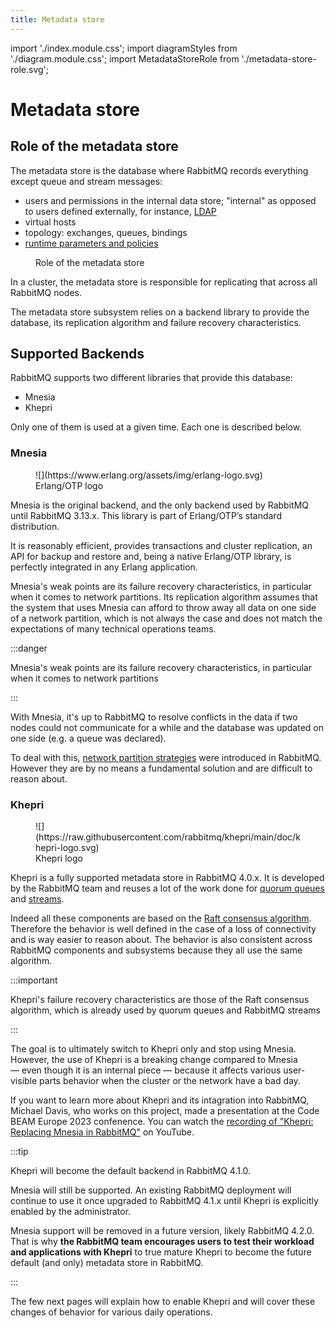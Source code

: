 ```yaml
---
title: Metadata store
---
```


import './index.module.css';
import diagramStyles from './diagram.module.css';
import MetadataStoreRole from './metadata-store-role.svg';

# Metadata store

## Role of the metadata store

The metadata store is the database where RabbitMQ records everything except
queue and stream messages:

 * users and permissions in the internal data store; "internal" as opposed to users defined externally, for
   instance, [LDAP](../ldap/)
 * virtual hosts
 * topology: exchanges, queues, bindings
 * [runtime parameters and policies](../parameters)

<figure className={diagramStyles.diagram}>
<MetadataStoreRole/>
<figcaption>Role of the metadata store</figcaption>
</figure>

In a cluster, the metadata store is responsible for replicating that across
all RabbitMQ nodes.

The metadata store subsystem relies on a backend library to provide the
database, its replication algorithm and failure recovery characteristics.

## Supported Backends

RabbitMQ supports two different libraries that provide this database:

 * Mnesia
 * Khepri

Only one of them is used at a given time. Each one is described below.

### Mnesia

<figure style={{width: "120px", float: "right"}}>
![](https://www.erlang.org/assets/img/erlang-logo.svg)
<figcaption>Erlang/OTP logo</figcaption>
</figure>

Mnesia is the original backend, and the only backend used by RabbitMQ until RabbitMQ 3.13.x.
This library is part of Erlang/OTP’s standard distribution.

It is reasonably efficient, provides transactions and cluster replication, an API for
backup and restore and, being a native Erlang/OTP library, is perfectly
integrated in any Erlang application.

Mnesia's weak points are its failure recovery characteristics, in particular when it comes
to network partitions. Its replication algorithm assumes that the system
that uses Mnesia can afford to throw away all data on one side of a network partition,
which is not always the case and does not match the expectations of
many technical operations teams.

:::danger

Mnesia's weak points are its failure recovery characteristics, in particular when it comes
to network partitions

:::

With Mnesia, it's up to RabbitMQ to resolve conflicts in the data if two nodes could not
communicate for a while and the database was updated on one side (e.g. a queue
was declared).

To deal with this, [network partition strategies](./partitions) were introduced
in RabbitMQ. However they are by no means a fundamental solution and are difficult to reason about.

### Khepri

<figure style={{width: "120px", float: "right"}}>
![](https://raw.githubusercontent.com/rabbitmq/khepri/main/doc/khepri-logo.svg)
<figcaption>Khepri logo</figcaption>
</figure>

Khepri is a fully supported metadata store in RabbitMQ 4.0.x. It is developed by the RabbitMQ
team and reuses a lot of the work done for [quorum queues](./quorum-queues) and
[streams](./streams).

Indeed all these components are based on the [Raft consensus algorithm](https://raft.github.io/).
Therefore the behavior is well defined in the case of a loss of connectivity and is way
easier to reason about. The behavior is also consistent across RabbitMQ
components and subsystems because they all use the same algorithm.

:::important

Khepri's failure recovery characteristics are those of the Raft
consensus algorithm, which is already used by quorum queues and
RabbitMQ streams

:::

The goal is to ultimately switch to Khepri only and stop using Mnesia.
However, the use of Khepri is a breaking change compared to Mnesia —&nbsp;even
though it is an internal piece&nbsp;— because it affects various user-visible
parts behavior when the cluster or the network have a bad day.

If you want to learn more about Khepri and its intagration into RabbitMQ,
Michael Davis, who works on this project, made a presentation at the Code BEAM
Europe 2023 confenence. You can watch the [recording of "Khepri: Replacing
Mnesia in RabbitMQ"](https://www.youtube.com/watch?v=whVqpgvep90) on YouTube.

:::tip

Khepri will become the default backend in RabbitMQ 4.1.0.

Mnesia will still be supported. An existing RabbitMQ deployment will continue
to use it once upgraded to RabbitMQ 4.1.x until Khepri is explicitly enabled
by the administrator.

Mnesia support will be removed in a future version, likely RabbitMQ 4.2.0.
That is why **the RabbitMQ team encourages users to test
their workload and applications with Khepri** to true mature Khepri to become
the future default (and only) metadata store in RabbitMQ.

:::

The few next pages will explain how to enable Khepri and will cover these
changes of behavior for various daily operations.
